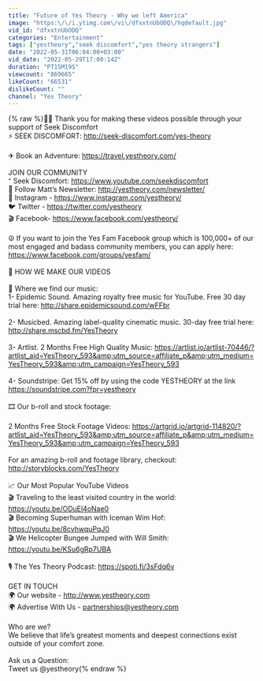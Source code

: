 ```yaml
---
title: "Future of Yes Theory - Why we left America"
image: "https:\/\/i.ytimg.com\/vi\/dfxxtnUbODQ\/hqdefault.jpg"
vid_id: "dfxxtnUbODQ"
categories: "Entertainment"
tags: ["yestheory","seek discomfort","yes theory strangers"]
date: "2022-05-31T06:04:00+03:00"
vid_date: "2022-05-29T17:00:14Z"
duration: "PT15M19S"
viewcount: "869665"
likeCount: "66531"
dislikeCount: ""
channel: "Yes Theory"
---
```

{% raw %}🙏🏼 Thank you for making these videos possible through your support of Seek Discomfort <br />⚡️ SEEK DISCOMFORT: <a rel="nofollow" target="blank" href="http://seek-discomfort.com/yes-theory">http://seek-discomfort.com/yes-theory</a><br /><br />✈ Book an Adventure: <a rel="nofollow" target="blank" href="https://travel.yestheory.com/">https://travel.yestheory.com/</a><br /><br />JOIN OUR COMMUNITY<br />⁺ Seek Discomfort: <a rel="nofollow" target="blank" href="https://www.youtube.com/seekdiscomfort">https://www.youtube.com/seekdiscomfort</a><br />📝 Follow Matt’s Newsletter: <a rel="nofollow" target="blank" href="http://yestheory.com/newsletter/">http://yestheory.com/newsletter/</a><br />📸 Instagram -  <a rel="nofollow" target="blank" href="https://www.instagram.com/yestheory/">https://www.instagram.com/yestheory/</a><br />🐦 Twitter - <a rel="nofollow" target="blank" href="https://twitter.com/yestheory">https://twitter.com/yestheory</a><br />🎬  Facebook- <a rel="nofollow" target="blank" href="https://www.facebook.com/yestheory/">https://www.facebook.com/yestheory/</a><br /><br />☮️ If you want to join the Yes Fam Facebook group which is 100,000+ of our most engaged and badass community members, you can apply here: <br /><a rel="nofollow" target="blank" href="https://www.facebook.com/groups/yesfam/">https://www.facebook.com/groups/yesfam/</a><br /><br />🎥 HOW WE MAKE OUR VIDEOS<br /><br />🎵 Where we find our music:<br />1- Epidemic Sound. Amazing royalty free music for YouTube. Free 30 day trial here: <a rel="nofollow" target="blank" href="http://share.epidemicsound.com/wFFbr">http://share.epidemicsound.com/wFFbr</a>  <br /><br />2- Musicbed. Amazing label-quality cinematic music. 30-day free trial here:<br /><a rel="nofollow" target="blank" href="http://share.mscbd.fm/YesTheory​">http://share.mscbd.fm/YesTheory​</a><br /><br />3- Artlist. 2 Months Free High Quality Music: <a rel="nofollow" target="blank" href="https://artlist.io/artlist-70446/?artlist_aid=YesTheory_593&amp;utm_source=affiliate_p&amp;utm_medium=YesTheory_593&amp;utm_campaign=YesTheory_593">https://artlist.io/artlist-70446/?artlist_aid=YesTheory_593&amp;utm_source=affiliate_p&amp;utm_medium=YesTheory_593&amp;utm_campaign=YesTheory_593</a><br /><br />4- Soundstripe: Get 15% off by using the code YESTHEORY at the link <a rel="nofollow" target="blank" href="https://soundstripe.com?fpr=yestheory">https://soundstripe.com?fpr=yestheory</a><br /><br />🎞 Our b-roll and stock footage:<br /><br />2 Months Free Stock Footage Videos: <a rel="nofollow" target="blank" href="https://artgrid.io/artgrid-114820/?artlist_aid=YesTheory_593&amp;utm_source=affiliate_p&amp;utm_medium=YesTheory_593&amp;utm_campaign=YesTheory_593">https://artgrid.io/artgrid-114820/?artlist_aid=YesTheory_593&amp;utm_source=affiliate_p&amp;utm_medium=YesTheory_593&amp;utm_campaign=YesTheory_593</a><br /><br />For an amazing b-roll and footage library, checkout: <a rel="nofollow" target="blank" href="http://storyblocks.com/YesTheory​">http://storyblocks.com/YesTheory​</a><br /><br />📈  Our Most Popular YouTube Videos<br />🎬  Traveling to the least visited country in the world: <a rel="nofollow" target="blank" href="https://youtu.be/ODuEl4oNae0">https://youtu.be/ODuEl4oNae0</a><br />🎬  Becoming Superhuman with Iceman Wim Hof: <a rel="nofollow" target="blank" href="https://youtu.be/8cvhwquPqJ0">https://youtu.be/8cvhwquPqJ0</a><br />🎬  We Helicopter Bungee Jumped with Will Smith: <a rel="nofollow" target="blank" href="https://youtu.be/KSu6gRp7UBA">https://youtu.be/KSu6gRp7UBA</a><br /><br />🎙 The Yes Theory Podcast: <a rel="nofollow" target="blank" href="https://spoti.fi/3sFdq6v">https://spoti.fi/3sFdq6v</a><br /><br />GET IN TOUCH<br />🌍 Our website -  <a rel="nofollow" target="blank" href="http://www.yestheory.com">http://www.yestheory.com</a> <br />🌍 Advertise With Us - partnerships@yestheory.com<br /> <br />Who are we? <br />We believe that life’s greatest moments and deepest connections exist outside of your comfort zone.<br /><br />Ask us a Question:<br />Tweet us @yestheory{% endraw %}
